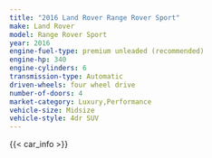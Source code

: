 ```yaml
---
title: "2016 Land Rover Range Rover Sport"
make: Land Rover
model: Range Rover Sport
year: 2016
engine-fuel-type: premium unleaded (recommended)
engine-hp: 340
engine-cylinders: 6
transmission-type: Automatic
driven-wheels: four wheel drive
number-of-doors: 4
market-category: Luxury,Performance
vehicle-size: Midsize
vehicle-style: 4dr SUV
---
```


{{< car_info >}}
